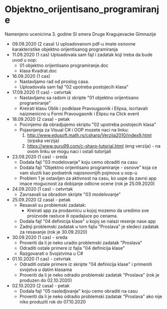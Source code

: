 # Objektno_orijentisano_programiranje
Namenjeno ucenicima 3. godine SI smera Druge Kragujevacke Gimnazije
- 09.09.2020 (2 casa)
  U uploadovanom pdf-u imate osnovne karakteristike objektno orijentisanog programiranja
- 11.09.2020 (1 cas)
  Uploadovala sam fajl i zadatak koji treba da bude uvod u oop:
  * 01 objektno orijentisano programiranje.doc
  * klasa Kvadrat.doc
- 16.09.2020 (1 cas)
  * Nastavljamo rad od proslog casa.
  * Uploadovala sam fajl "02 upotreba postojecih klasa"
- 17.09.2020 (1 cas) - cetvrtak
  * Nastavljamo sa radom iz skripte "01 objektno orijentisano programiranje"
  * Kreirati klasu Oblik i podklase Pravougaonik i Elipsa, iscrtavati naizmenicno u Formi Pravougaonik i Elipsu na Click event
- 18.09.2020 (2 casa) - petak
  * Pocinjemo da obradjujemo skriptu "02 upotreba postojecih klasa"
  * Pojasnjenja za Visual C# i OOP mozete naci na linku: 
    1. http://www.edusoft.math.rs/csharp/Verzija2010/index9.html (srpska verzija)
    2. https://www.guru99.com/c-sharp-tutorial.html (eng verzija) - na ovom linku se mogu naci i ostali tutorijali
- 23.09.2020 (1 cas) - sreda
  * Dodala fajl "03 modelovanje" koju cemo obraditi na casu
  * Dodala fajl "Objektno orijentisano programiranje - osnove" koja ce vam sluziti kao podsetnik najosnovnijih pojmova u oop-u
  * Problem 1 je ostavljen za aktivnost na casu, ko uspe da zavrsi app imace mogucnost za dobijanje odlicne ocene (rok je 25.09.2020)
- 24.09.2020 (1 cas) - cetvrtak
  * Zavrsavali sa obradom skripte "03 modelovanje"
- 25.09.2020 (2 casa) - petak
  * Resavali su problemski zadatak: 
    - Kreirati app za prodavnicu u kojoj mozemo da uredimo sve proizvode rastuce ili opadajuce po cenama.
  * Dodala fajl "04 definicija klase" u kojoj se nalazi resenje nase app
  * Zadnji problemski zadatak u tom fajlu "Proslava" je sledeci zadatak za resavanje (rok je 30.09.2020)
- 30.09.2020 (1 cas) - sreda
  * Proveriti da li je neko uradio problemski zadatak "Proslava"
  * Odraditi ostale primere iz fajla "04 definicija klase"
  * Razgovarati o Svojstvima u C#
- 01.10.2020 (1 cas) - cetvrtak
  * Odraditi ostale primere iz skripte "04 definicija klase" i primeniti svojstva u datim klasama
  * Proveriti da li je neko odradio problemski zadatak "Proslava" (rok je produzen do 02.10.2020)
- 02.10.2020 (2 casa) - petak
  * Dodala fajl "05 nasledjivanje" koju cemo obraditi na casu
  * Proveriti da li je neko odradio problemski zadatak "Proslava" ako nije niko produziti rok do 07.10.2020
